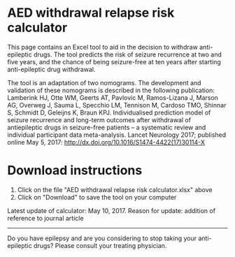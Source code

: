 # AED withdrawal relapse risk calculator

This page contains an Excel tool to aid in the decision to withdraw anti-epileptic 
drugs. The tool predicts the risk of seizure recurrence at two and five years,
and the chance of being seizure-free at ten years after starting anti-epileptic
drug withdrawal. 

The tool is an adaptation of two nomograms. The development and validation of 
these nomograms is described in the following publication: 
Lamberink HJ, Otte WM, Geerts AT, Pavlovic M, Ramos-Lizana J, Marson AG, Overweg J, Sauma L, Specchio LM, Tennison M, Cardoso TMO, Shinnar  S, Schmidt D, Geleijns K, Braun KPJ. Individualised prediction model of seizure recurrence and long-term outcomes after withdrawal of antiepileptic drugs in seizure-free patients – a systematic review and individual participant data meta-analysis. Lancet Neurology 2017; published online May 5, 2017: http://dx.doi.org/10.1016/S1474-4422(17)30114-X

# Download instructions
1. Click on the file "AED withdrawal relapse risk calculator.xlsx" above
2. Click on "Download" to save the tool on your computer

Latest update of calculator: May 10, 2017. 
Reason for update: addition of reference to journal article

--------------------------------------------------------------------------------
Do you have epilepsy and are you considering to stop taking your anti-epileptic
drugs? Please consult your treating physician. 
